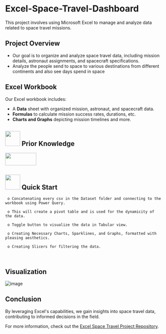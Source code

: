 # Excel-Space-Travel-Dashboard


This project involves using Microsoft Excel to manage and analyze data related to space travel missions.

## Project Overview

- Our goal is to organize and analyze space travel data, including mission details, astronaut assignments, and spacecraft specifications.
- Analyze the people send to space to various destinations from different continents and also see days spend in space


## Excel Workbook

Our Excel workbook includes:
- A **Data** sheet with organized mission, astronaut, and spacecraft data.
- **Formulas** to calculate mission success rates, durations, etc.
- **Charts and Graphs** depicting mission timelines and more.



##  <img src=https://user-images.githubusercontent.com/106439762/178803205-47a08ce7-2187-4f96-b301-a2b68690619a.gif width="48" height="48" > Prior Knowledge
<img src="https://camo.githubusercontent.com/3e0e6602bb3247264d195d16e90eabedb0ca4a87c0b77fd5e58c9d290fdaa41a/68747470733a2f2f696d672e736869656c64732e696f2f62616467652f4d532d455843454c2d253343475245454e253345" width="100" height="40">

<br>

## <img src="https://user-images.githubusercontent.com/106439762/181937125-2a4b22a3-f8a9-4226-bbd3-df972f9dbbc4.gif" width="48" height="48" > Quick Start

     o Concatenating every csv in the Dataset folder and connecting to the workbook using Power Query. 
     
     o This will create a pivot table and is used for the dynamicity of the data.
     
     o Toggle button to visualize the data in Tabular view.
     
     o Creating Necessary Charts, Sparklines, and Graphs, formatted with pleasing aesthetics. 
     
     o Creating Slicers for filtering the data.

<br>

## Visualization

![image](https://user-images.githubusercontent.com/110474637/189604873-cfa5dc4d-2482-48c0-89a5-2514135b717e.png)


## Conclusion

By leveraging Excel's capabilities, we gain insights into space travel data, contributing to informed decisions in the field.

For more information, check out the [Excel Space Travel Project Repository](link_to_your_repository).


